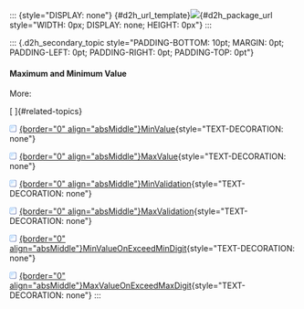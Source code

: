 ::: {style="DISPLAY: none"}
[](ms-xhelp:///?Id=d2h_url_template){#d2h_url_template}![](!package_url!){#d2h_package_url style="WIDTH: 0px; DISPLAY: none; HEIGHT: 0px"}
:::

::: {.d2h_secondary_topic style="PADDING-BOTTOM: 10pt; MARGIN: 0pt; PADDING-LEFT: 0pt; PADDING-RIGHT: 0pt; PADDING-TOP: 0pt"}
#### Maximum and Minimum Value

More:

[ ]{#related-topics}

[![](../button.gif){border="0" align="absMiddle"}MinValue](ms-xhelp:///?Id=6402ff13-155e-4019-986f-3a722b420c04){style="TEXT-DECORATION: none"}

[![](../button.gif){border="0" align="absMiddle"}MaxValue](ms-xhelp:///?Id=27720da2-1fa8-4fd9-84ae-697c51abd9bd){style="TEXT-DECORATION: none"}

[![](../button.gif){border="0" align="absMiddle"}MinValidation](ms-xhelp:///?Id=7a6c39a3-db9f-4e07-a3c4-037e67a93edf){style="TEXT-DECORATION: none"}

[![](../button.gif){border="0" align="absMiddle"}MaxValidation](ms-xhelp:///?Id=375e690a-de2b-4281-a917-3fad135503ae){style="TEXT-DECORATION: none"}

[![](../button.gif){border="0" align="absMiddle"}MinValueOnExceedMinDigit](ms-xhelp:///?Id=f287d15c-01e1-47b6-bb3b-dae5eeda59b1){style="TEXT-DECORATION: none"}

[![](../button.gif){border="0" align="absMiddle"}MaxValueOnExceedMaxDigit](ms-xhelp:///?Id=ac9411b7-31b7-4140-b460-4579723b2901){style="TEXT-DECORATION: none"}
:::
